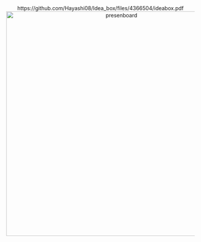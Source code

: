 <div align="center">
  https://github.com/Hayashi08/Idea_box/files/4366504/ideabox.pdf
  <img width="600" alt="presenboard" src="https://user-images.githubusercontent.com/59218001/77263667-3110a200-6cdc-11ea-9307-a73b2cc6a4f3.png">
</div>
